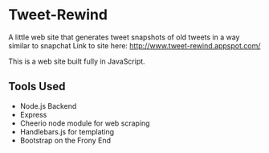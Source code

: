 # Tweet-Rewind
A little web site that generates tweet snapshots of old tweets in a way similar to snapchat
Link to site here: http://www.tweet-rewind.appspot.com/

This is a web site built fully in JavaScript. 

## Tools Used
* Node.js Backend
* Express
* Cheerio node module for web scraping
* Handlebars.js for templating
* Bootstrap on the Frony End

